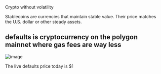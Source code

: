 Crypto without volatility

Stablecoins are currencies that maintain stable value. Their price matches the U.S. dollar or other steady assets.

## defaults  is cryptocurrency on the polygon mainnet where gas fees are way less


![image](https://github.com/user-attachments/assets/ac7b5d1f-707f-4ec8-bbee-e28e62603cb6)

The live defaults price today is $1 
